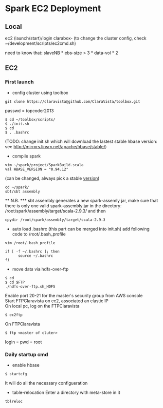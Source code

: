 Spark EC2 Deployment
===================

## Local
ec2 (launch/start)/login clarabox-<postfix>
(to change the cluster config, check ~/development/scripts/ec2cmd.sh)

need to know that: slaveNB * ebs-size > 3 * data-vol * 2

## EC2

### First launch

+ config cluster using toolbox	
```
git clone https://claravista@github.com/ClaraVista/toolbox.git
```
passwd = topcoder2013	
```
$ cd ~/toolbox/scripts/
$ ./init.sh 
$ cd
$ . .bashrc
```
(TODO: change init.sh which will download the lastest stable hbase version: see http://mirrors.linsrv.net/apache/hbase/stable/)


+ compile spark
```
vim ~/spark/project/SparkBuild.scala
val HBASE_VERSION = "0.94.12"
```
(can be changed, always pick a stable [version](http://mirrors.linsrv.net/apache/hbase/stable/))
```
cd ~/spark/
sbt/sbt assembly
```
** N.B. ***
sbt assembly generates a new spark-assemly jar, make sure that there is only one valid spark-assembly jar in the directory: /root/spark/assembly/target/scala-2.9.3/ and then
```
cpydir /root/spark/assembly/target/scala-2.9.3
```

+ auto load .bashrc (this part can be merged into init.sh)
add following code to /root/.bash_profile
```
vim /root/.bash_profile
```
```
if [ -f ~/.bashrc ]; then
      source ~/.bashrc
fi
```

+ move data via hdfs-over-ftp
```
$ cd
$ cd $FTP
./hdfs-over-ftp.sh_HDFS
```
Enable port 20-21 for the master's security group from AWS console<br>
Start FTPClaravista on ec2, associated an elastic IP<br>
On local pc, log on the FTPClaravista<br>
```
$ ec2ftp
```
On FTPClaravista
```
$ ftp <master of cluter>
```
login = pwd = root

### Daily startup cmd

+ enable hbase
```
$ startcfg
```
It will do all the necessary configueration

+ table-relocation
Enter a directory with meta-store in it
```
tblreloc
```

